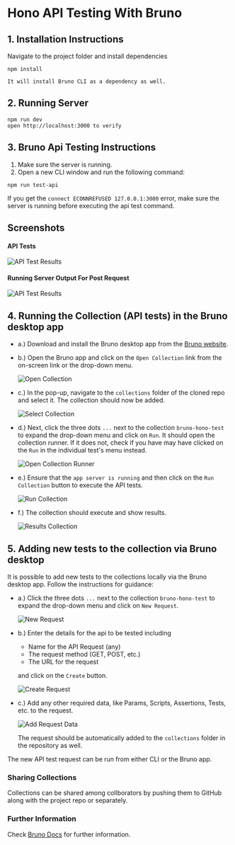 # Hono API Testing With Bruno
## 1. Installation Instructions
Navigate to the project folder and install dependencies

```
npm install
```
`It will install Bruno CLI as a dependency as well.`

## 2. Running Server

```
npm run dev
open http://localhost:3000 to verify
```

## 3. Bruno Api Testing Instructions
1. Make sure the server is running.
2. Open a new CLI window and run the following command:

```
npm run test-api
```
If you get the `connect ECONNREFUSED 127.0.0.1:3000` error, make sure the server is running before executing the api test command.

## Screenshots

#### API Tests
![API Test Results](./images/api-test.png) 

#### Running Server Output For Post Request
![API Test Results](./images/run-server.png)

## 4. Running the Collection (API tests) in the Bruno desktop app
- a.) Download and install the Bruno desktop app from the [Bruno website](https://www.usebruno.com/downloads).
- b.) Open the Bruno app and click on the `Open Collection` link from the on-screen link or the drop-down menu.

    ![Open Collection](./images/openCollection.png)

- c.) In the pop-up, navigate to the `collections` folder of the cloned repo and select it. The collection should now be added.

    ![Select Collection](./images/selectCollection.png)

- d.) Next, click the three dots `...` next to the collection `bruno-hono-test` to expand the drop-down menu and click on `Run`. It should open the collection runner. If it does not, check if you have may have clicked on the `Run` in the individual test's menu instead.

    ![Open Collection Runner](./images/runCollection.png)

- e.) Ensure that the `app server is running` and then click on the `Run Collection` button to execute the API tests.

    ![Run Collection](./images/testCollection.png)

- f.) The collection should execute and show results.

    ![Results Collection](./images/resultCollection.png)

## 5. Adding new tests to the collection via Bruno desktop

It is possible to add new tests to the collections locally via the Bruno desktop app. Follow the instructions for guidance:

- a.) Click the three dots `...` next to the collection `bruno-hono-test` to expand the drop-down menu and click on `New Request`.

    ![New Request](./images/newRequest.png)

- b.) Enter the details for the api to be tested including
    - Name for the API Request (any)
    - The request method (GET, POST, etc.)
    - The URL for the request

    and click on the `Create` button.

    ![Create Request](./images/createRequest.png)

- c.) Add any other required data, like Params, Scripts, Assertions, Tests, etc. to the request.

    ![Add Request Data](./images/addTestVars.png)

    The request should be automatically added to the `collections` folder in the repository as well.

The new API test request can be run from either CLI or the Bruno app. 

### Sharing Collections

Collections can be shared among collborators by pushing them to GitHub along with the project repo or separately.

### Further Information

Check [Bruno Docs](https://docs.usebruno.com/introduction/what-is-bruno) for further information.